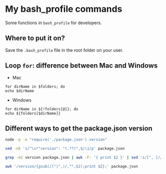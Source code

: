 # My bash_profile commands

Some functions in `bash_profile` for developers.


## Where to put it on?

Save the `.bash_profile` file in the root folder on your user.


## Loop `for`: difference between Mac and Windows

- Mac

```shell
for dirName in $folders; do
echo $dirName
```

- Windows

```shell
for dirName in ${!folders[@]}; do
echo ${folders[$dirName]}
```


## Different ways to get the package.json version

```bash
node -p -e "require('./package.json').version"
```

```bash
sed -nE 's/^\s*"version": "(.*?)",$/\1/p' package.json
```

```bash
grep -m1 version package.json | awk -F: '{ print $2 }' | sed 's/[", ]//g'
```

```bash
awk '/version/{gsub(/("|",)/,"",$2);print $2};' package.json
```
